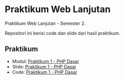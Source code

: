 # Praktikum Web Lanjutan

Praktikum Web Lanjutan - Semester 2.

Repositori ini berisi code dan slide dari hasil praktikum.

## Praktikum

- Modul: [Praktikum 1 - PHP Dasar](https://elen.nurulfikri.ac.id/pluginfile.php/33857/mod_resource/content/0/01_praktikum_php.pdf)
- Slide: [Praktikum 1 - PHP Dasar](https://aufaroot18.github.io/pwl/Praktikum%201/Slide/Pertemuan%201.pdf)
- Code: [Praktikum 1 - PHP Dasar](https://aufaroot18.github.io/pwl/tree/main/Praktikum%201/Code)
